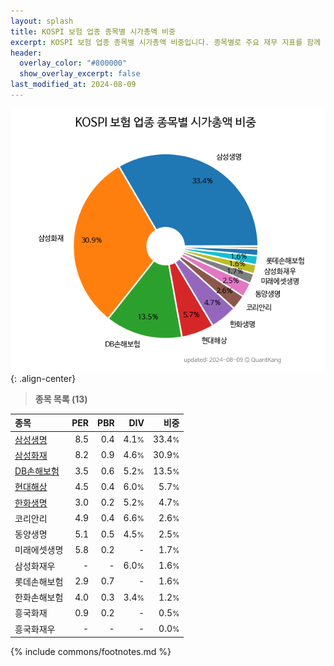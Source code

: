```yaml
---
layout: splash
title: KOSPI 보험 업종 종목별 시가총액 비중
excerpt: KOSPI 보험 업종 종목별 시가총액 비중입니다. 종목별로 주요 재무 지표를 함께 표시합니다.
header:
  overlay_color: "#800000"
  show_overlay_excerpt: false
last_modified_at: 2024-08-09
---
```



![KOSPI 보험 업종 종목별 시가총액 비중](/stats/sector/images/kospi_업종_보험_종목.png){: .align-center}


> **종목 목록 (13)**<a id="list"></a>

| **종목** | **PER** | **PBR** | **DIV** | **비중** |
| :------- | ------: | ------: | ------: | -------: |
| [삼성생명](/032830/) | 8.5 | 0.4 | 4.1<small>%</small> | 33.4<small>%</small> |
| [삼성화재](/000810/) | 8.2 | 0.9 | 4.6<small>%</small> | 30.9<small>%</small> |
| [DB손해보험](/005830/) | 3.5 | 0.6 | 5.2<small>%</small> | 13.5<small>%</small> |
| [현대해상](/001450/) | 4.5 | 0.4 | 6.0<small>%</small> | 5.7<small>%</small> |
| [한화생명](/088350/) | 3.0 | 0.2 | 5.2<small>%</small> | 4.7<small>%</small> |
| 코리안리 | 4.9 | 0.4 | 6.6<small>%</small> | 2.6<small>%</small> |
| 동양생명 | 5.1 | 0.5 | 4.5<small>%</small> | 2.5<small>%</small> |
| 미래에셋생명 | 5.8 | 0.2 | - | 1.7<small>%</small> |
| 삼성화재우 | - | - | 6.0<small>%</small> | 1.6<small>%</small> |
| 롯데손해보험 | 2.9 | 0.7 | - | 1.6<small>%</small> |
| 한화손해보험 | 4.0 | 0.3 | 3.4<small>%</small> | 1.2<small>%</small> |
| 흥국화재 | 0.9 | 0.2 | - | 0.5<small>%</small> |
| 흥국화재우 | - | - | - | 0.0<small>%</small> |

{% include commons/footnotes.md %}